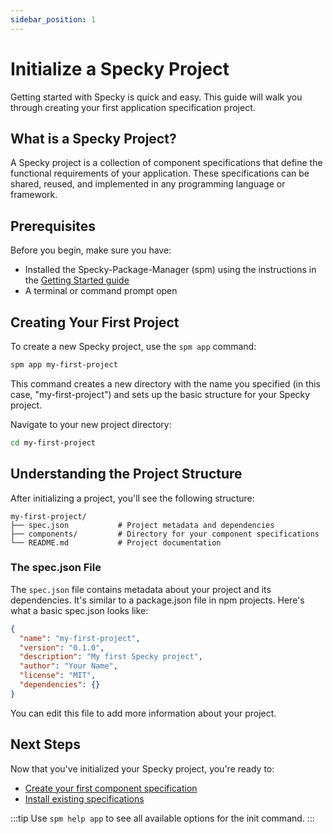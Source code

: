 ```yaml
---
sidebar_position: 1
---
```


# Initialize a Specky Project

Getting started with Specky is quick and easy. This guide will walk you through creating your first application specification project.

## What is a Specky Project?

A Specky project is a collection of component specifications that define the functional requirements of your application. These specifications can be shared, reused, and implemented in any programming language or framework.

## Prerequisites

Before you begin, make sure you have:
- Installed the Specky-Package-Manager (spm) using the instructions in the [Getting Started guide](../intro.md)
- A terminal or command prompt open

## Creating Your First Project

To create a new Specky project, use the `spm app` command:

```bash
spm app my-first-project
```

This command creates a new directory with the name you specified (in this case, "my-first-project") and sets up the basic structure for your Specky project.

Navigate to your new project directory:

```bash
cd my-first-project
```

## Understanding the Project Structure

After initializing a project, you'll see the following structure:

```
my-first-project/
├── spec.json           # Project metadata and dependencies
├── components/         # Directory for your component specifications
└── README.md           # Project documentation
```

### The spec.json File

The `spec.json` file contains metadata about your project and its dependencies. It's similar to a package.json file in npm projects. Here's what a basic spec.json looks like:

```json
{
  "name": "my-first-project",
  "version": "0.1.0",
  "description": "My first Specky project",
  "author": "Your Name",
  "license": "MIT",
  "dependencies": {}
}
```

You can edit this file to add more information about your project.

## Next Steps

Now that you've initialized your Specky project, you're ready to:
- [Create your first component specification](./create-specification.md)
- [Install existing specifications](./install-specifications.md)

:::tip
Use `spm help app` to see all available options for the init command.
:::